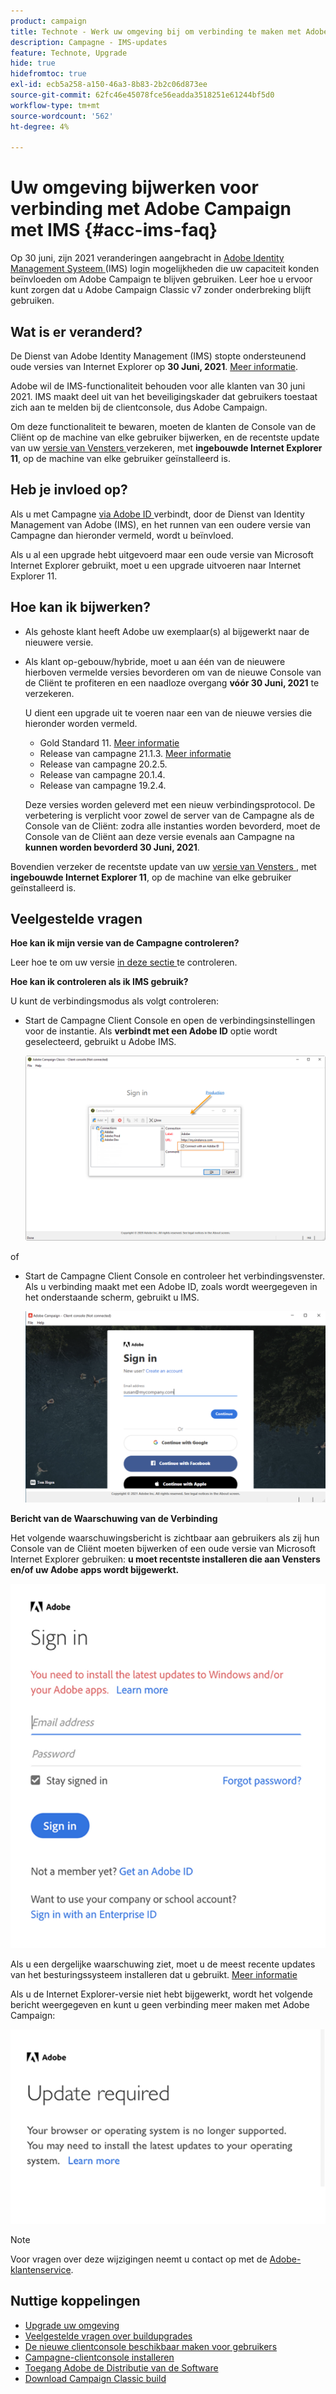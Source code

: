 ```yaml
---
product: campaign
title: Technote - Werk uw omgeving bij om verbinding te maken met Adobe Campaign met IMS
description: Campagne - IMS-updates
feature: Technote, Upgrade
hide: true
hidefromtoc: true
exl-id: ecb5a258-a150-46a3-8b83-2b2c06d873ee
source-git-commit: 62fc46e45078fce56eadda3518251e61244bf5d0
workflow-type: tm+mt
source-wordcount: '562'
ht-degree: 4%

---
```


# Uw omgeving bijwerken voor verbinding met Adobe Campaign met IMS {#acc-ims-faq}



Op 30 juni, zijn 2021 veranderingen aangebracht in [ Adobe Identity Management Systeem ](https://helpx.adobe.com/nl/enterprise/using/identity.html) (IMS) login mogelijkheden die uw capaciteit konden beïnvloeden om Adobe Campaign te blijven gebruiken. Leer hoe u ervoor kunt zorgen dat u Adobe Campaign Classic v7 zonder onderbreking blijft gebruiken.

## Wat is er veranderd?

De Dienst van Adobe Identity Management (IMS) stopte ondersteunend oude versies van Internet Explorer op **30 Juni, 2021**. [Meer informatie](https://helpx.adobe.com/nl/x-productkb/global/update-operating-system-and-browser.html).

Adobe wil de IMS-functionaliteit behouden voor alle klanten van 30 juni 2021. IMS maakt deel uit van het beveiligingskader dat gebruikers toestaat zich aan te melden bij de clientconsole, dus Adobe Campaign.

Om deze functionaliteit te bewaren, moeten de klanten de Console van de Cliënt op de machine van elke gebruiker bijwerken, en de recentste update van uw [ versie van Vensters ](../../rn/using/compatibility-matrix.md#ClientConsoleoperatingsystems) verzekeren, met **ingebouwde Internet Explorer 11**, op de machine van elke gebruiker geïnstalleerd is.

## Heb je invloed op?

Als u met Campagne [ via Adobe ID ](../../integrations/using/about-adobe-id.md) verbindt, door de Dienst van Identity Management van Adobe (IMS), en het runnen van een oudere versie van Campagne dan hieronder vermeld, wordt u beïnvloed.

Als u al een upgrade hebt uitgevoerd maar een oude versie van Microsoft Internet Explorer gebruikt, moet u een upgrade uitvoeren naar Internet Explorer 11.

## Hoe kan ik bijwerken?

* Als gehoste klant heeft Adobe uw exemplaar(s) al bijgewerkt naar de nieuwere versie.

* Als klant op-gebouw/hybride, moet u aan één van de nieuwere hierboven vermelde versies bevorderen om van de nieuwe Console van de Cliënt te profiteren en een naadloze overgang **vóór 30 Juni, 2021** te verzekeren.

  U dient een upgrade uit te voeren naar een van de nieuwe versies die hieronder worden vermeld.

   * Gold Standard 11. [Meer informatie](../../rn/using/gold-standard.md)
   * Release van campagne 21.1.3. [Meer informatie](../../rn/using/latest-release.md)
   * Release van campagne 20.2.5.
   * Release van campagne 20.1.4.
   * Release van campagne 19.2.4.

  Deze versies worden geleverd met een nieuw verbindingsprotocol. De verbetering is verplicht voor zowel de server van de Campagne als de Console van de Cliënt: zodra alle instanties worden bevorderd, moet de Console van de Cliënt aan deze versie evenals aan Campagne na **kunnen worden bevorderd 30 Juni, 2021**.

Bovendien verzeker de recentste update van uw [ versie van Vensters ](../../rn/using/compatibility-matrix.md#ClientConsoleoperatingsystems), met **ingebouwde Internet Explorer 11**, op de machine van elke gebruiker geïnstalleerd is.

## Veelgestelde vragen

**Hoe kan ik mijn versie van de Campagne controleren?**

Leer hoe te om uw versie [ in deze sectie ](../../platform/using/launching-adobe-campaign.md#getting-your-campaign-version) te controleren.


**Hoe kan ik controleren als ik IMS gebruik?**

U kunt de verbindingsmodus als volgt controleren:

* Start de Campagne Client Console en open de verbindingsinstellingen voor de instantie. Als **verbindt met een Adobe ID** optie wordt geselecteerd, gebruikt u Adobe IMS.

  ![](../../integrations/using/assets/ims_1.png)

of

* Start de Campagne Client Console en controleer het verbindingsvenster. Als u verbinding maakt met een Adobe ID, zoals wordt weergegeven in het onderstaande scherm, gebruikt u IMS.

  ![](../../integrations/using/assets/adobeID.png)

**Bericht van de Waarschuwing van de Verbinding**

Het volgende waarschuwingsbericht is zichtbaar aan gebruikers als zij hun Console van de Cliënt moeten bijwerken of een oude versie van Microsoft Internet Explorer gebruiken: **u moet recentste installeren die aan Vensters en/of uw Adobe apps wordt bijgewerkt.**

![](../../integrations/using/assets/do-not-localize/errorMsg.png)

Als u een dergelijke waarschuwing ziet, moet u de meest recente updates van het besturingssysteem installeren dat u gebruikt. [Meer informatie](https://helpx.adobe.com/nl/x-productkb/global/update-operating-system-and-browser.html)

Als u de Internet Explorer-versie niet hebt bijgewerkt, wordt het volgende bericht weergegeven en kunt u geen verbinding meer maken met Adobe Campaign:

![](../../integrations/using/assets/do-not-localize/errorUpdateReq.png)

>[!NOTE]
>
>Voor vragen over deze wijzigingen neemt u contact op met de [Adobe-klantenservice](https://helpx.adobe.com/nl/enterprise/admin-guide.html/enterprise/using/support-for-experience-cloud.ug.html).
>

## Nuttige koppelingen

* [Upgrade uw omgeving](../../production/using/build-upgrade.md)
* [Veelgestelde vragen over buildupgrades](../../platform/using/faq-build-upgrade.md)
* [De nieuwe clientconsole beschikbaar maken voor gebruikers](../../installation/using/client-console-availability-for-windows.md)
* [Campagne-clientconsole installeren](../../installation/using/installing-the-client-console.md)
* [ Toegang Adobe de Distributie van de Software ](https://experienceleague.adobe.com/docs/experience-cloud/software-distribution/home.html?lang=nl-NL)
* [ Download Campaign Classic build ](https://experience.adobe.com/#/downloads/content/software-distribution/en/campaign.html)
